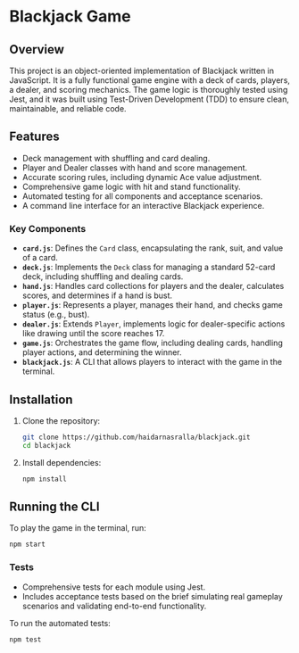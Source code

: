 # Blackjack Game

## Overview

This project is an object-oriented implementation of Blackjack written in JavaScript. It is a fully functional game engine with a deck of cards, players, a dealer, and scoring mechanics. The game logic is thoroughly tested using Jest, and it was built using Test-Driven Development (TDD) to ensure clean, maintainable, and reliable code.

## Features

- Deck management with shuffling and card dealing.
- Player and Dealer classes with hand and score management.
- Accurate scoring rules, including dynamic Ace value adjustment.
- Comprehensive game logic with hit and stand functionality.
- Automated testing for all components and acceptance scenarios.
- A command line interface for an interactive Blackjack experience.

### Key Components

- **`card.js`**: Defines the `Card` class, encapsulating the rank, suit, and value of a card.
- **`deck.js`**: Implements the `Deck` class for managing a standard 52-card deck, including shuffling and dealing cards.
- **`hand.js`**: Handles card collections for players and the dealer, calculates scores, and determines if a hand is bust.
- **`player.js`**: Represents a player, manages their hand, and checks game status (e.g., bust).
- **`dealer.js`**: Extends `Player`, implements logic for dealer-specific actions like drawing until the score reaches 17.
- **`game.js`**: Orchestrates the game flow, including dealing cards, handling player actions, and determining the winner.
- **`blackjack.js`**: A CLI that allows players to interact with the game in the terminal.

## Installation

1. Clone the repository:

   ```bash
   git clone https://github.com/haidarnasralla/blackjack.git
   cd blackjack
   ```

2. Install dependencies:

   ```bash
   npm install
   ```

## Running the CLI

To play the game in the terminal, run:

```bash
npm start
```

### Tests

- Comprehensive tests for each module using Jest.
- Includes acceptance tests based on the brief simulating real gameplay scenarios and validating end-to-end functionality.

To run the automated tests:

```bash
npm test
```
